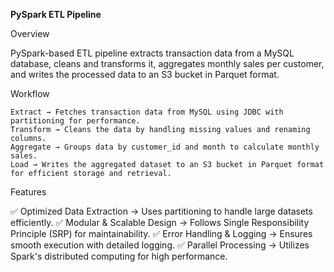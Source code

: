 
******PySpark ETL Pipeline******

Overview

PySpark-based ETL pipeline extracts transaction data from a MySQL database, cleans and transforms it, aggregates monthly sales per customer, and writes the processed data to an S3 bucket in Parquet format.


Workflow

    Extract → Fetches transaction data from MySQL using JDBC with partitioning for performance.
    Transform → Cleans the data by handling missing values and renaming columns.
    Aggregate → Groups data by customer_id and month to calculate monthly sales.
    Load → Writes the aggregated dataset to an S3 bucket in Parquet format for efficient storage and retrieval.

Features

✅ Optimized Data Extraction → Uses partitioning to handle large datasets efficiently.
✅ Modular & Scalable Design → Follows Single Responsibility Principle (SRP) for maintainability.
✅ Error Handling & Logging → Ensures smooth execution with detailed logging.
✅ Parallel Processing → Utilizes Spark's distributed computing for high performance.
